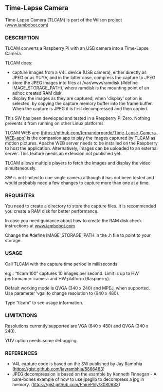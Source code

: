 ## Time-Lapse Camera

Time-Lapse Camera (TLCAM) is part of the Wilson project (www.iambobot.com)

### DESCRIPTION

TLCAM converts a Raspberry Pi with an USB camera into a Time-Lapse Camera.

TLCAM does:
- capture images from a V4L device (USB camera), either directly as JPEG or as YUYV, and in the latter case, compress the capture to JPEG
- store the JPEG images into files at /var/www/ramdisk (#define IMAGE_STORAGE_PATH), where ramdisk is the mounting point of an adhoc created RAM disk.
- display the images as they are captured, when 'display' option is selected, by copying the capture memory buffer into the frame buffer. When the capture is JPEG it is first decompressed and then copied.

This SW has been developed and tested in a Raspberry Pi Zero. Nothing prevents it from running on other Linux platforms. 

TLCAM WEB app (https://github.com/fernandorpardo/Time-Lapse-Camera-WEB-app) is the companion app to play the images captured by TLCAM as motion pictures. Apache WEB server needs to be installed on the Raspberry to host the application. Alternatively, images can be uploaded to an external server. This feature needs an extension not published yet.

TLCAM allows multiple players to fetch the images and display the video simultaneously.

SW is not limited to one single camera although it has not been tested and would probably need a few changes to capture more than one at a time.


### REQUISITES
You need to create a directory to store the capture files. It is recommended you create a RAM disk for better performance.

In case you need guidance about how to create the RAM disk check instructions at www.iambobot.com

Change the #define IMAGE_STORAGE_PATH in the .h file to point to your storage.


### USAGE
Call TLCAM with the capture time period in milliseconds

e.g.: “tlcam 100” captures 10 images per second. Limit is up to HW performance: camera and HW platform (Raspberry).

Default working mode is QVGA (340 x 240) and MPEJ, when supported. Use parameter ‘vga’ to change resolution to (640 x 480).

Type “tlcam” to see usage information. 

### LIMITATIONS
Resolutions currently supported are VGA (640 x 480) and QVGA (340 x 240).

YUV option needs some debugging.

### REFERENCES
- V4L capture code is based on the SW published by Jay Rambhia (https://gist.github.com/jayrambhia/5866483)
- JPEG decompression is based on the example by Kenneth Finnegan - A bare-bones example of how to use jpeglib to decompress a jpg in memory. (https://gist.github.com/PhirePhly/3080633)

